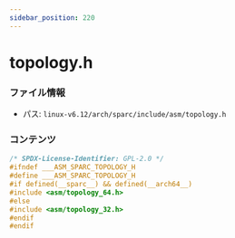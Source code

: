 ```yaml
---
sidebar_position: 220
---
```

# topology.h

### ファイル情報

- パス: `linux-v6.12/arch/sparc/include/asm/topology.h`

### コンテンツ

```h
/* SPDX-License-Identifier: GPL-2.0 */
#ifndef ___ASM_SPARC_TOPOLOGY_H
#define ___ASM_SPARC_TOPOLOGY_H
#if defined(__sparc__) && defined(__arch64__)
#include <asm/topology_64.h>
#else
#include <asm/topology_32.h>
#endif
#endif

```
